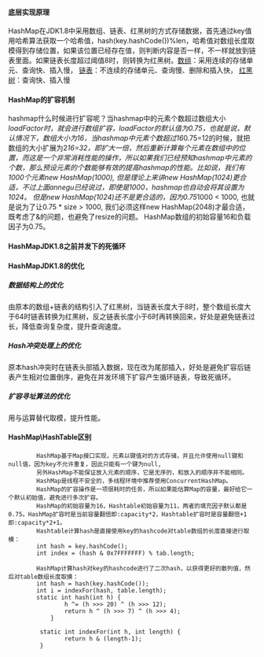 #### 底层实现原理
HashMap在JDK1.8中采用数组、链表、红黑树的方式存储数据，首先通过key值用哈希算法获取一个哈希值，hash(key.hashCode())%len，哈希值对数组长度取模得到存储位置，如果该位置已经存在值，则判断内容是否一样，不一样就放到链表里面。如果链表长度超过阈值8时，则转换为红黑树。[数组](/doc/数组.md)：采用连续的存储单元、查询快、插入慢， [链表](/doc/链表.md)：不连续的存储单元、查询慢、删除和插入快， [红黑树](/doc/树.md)：查询快、插入慢
#### HashMap的扩容机制
hashmap什么时候进行扩容呢？当hashmap中的元素个数超过数组大小*loadFactor时，就会进行数组扩容，loadFactor的默认值为0.75，也就是说，默认情况下，数组大小为16，当hashmap中元素个数超过16*0.75=12的时候，就把数组的大小扩展为2*16=32，即扩大一倍，然后重新计算每个元素在数组中的位置，而这是一个非常消耗性能的操作，所以如果我们已经预知hashmap中元素的个数，那么预设元素的个数能够有效的提高hashmap的性能。比如说，我们有1000个元素new HashMap(1000), 但是理论上来讲new HashMap(1024)更合适，不过上面annegu已经说过，即使是1000，hashmap也自动会将其设置为1024。 但是new HashMap(1024)还不是更合适的，因为0.75*1000 < 1000, 也就是说为了让0.75 * size > 1000, 我们必须这样new HashMap(2048)才最合适，既考虑了&的问题，也避免了resize的问题。 
HashMap数组的初始容量16和负载因子为0.75。
#### HashMapJDK1.8之前并发下的死循环

#### HashMapJDK1.8的优化
##### 数据结构上的优化
由原本的数组+链表的结构引入了红黑树，当链表长度大于8时，整个数组长度大于64时链表转换为红黑树，反之链表长度小于6时再转换回来，好处是避免链表过长，降低查询复杂度，提升查询速度。
##### Hash冲突处理上的优化
原本hash冲突时在链表头部插入数据，现在改为尾部插入，好处是避免扩容后链表产生相对位置倒序，避免在并发环境下扩容产生循环链表，导致死循环。
##### 扩容寻址算法的优化
用与运算替代取模，提升性能。
#### HashMap\HashTable区别

            HashMap基于Map接口实现，元素以键值对的方式存储，并且允许使用null键和null值，因为key不允许重复，因此只能有一个键为null,
            另外HashMap不能保证放入元素的顺序，它是无序的，和放入的顺序并不能相同。
            HashMap是线程不安全的，多线程环境中推荐使用ConcurrentHashMap。
            HashMap的扩容操作是一项很耗时的任务，所以如果能估算Map的容量，最好给它一个默认初始值，避免进行多次扩容。
            HashMap的初始容量为16，Hashtable初始容量为11，两者的填充因子默认都是0.75。HashMap扩容时是当前容量翻倍即:capacity*2，Hashtable扩容时是容量翻倍+1即:capacity*2+1。
            Hashtable计算hash是直接使用key的hashcode对table数组的长度直接进行取模：
            int hash = key.hashCode();
            int index = (hash & 0x7FFFFFFF) % tab.length;
            
            HashMap计算hash对key的hashcode进行了二次hash，以获得更好的散列值，然后对table数组长度取摸：
            int hash = hash(key.hashCode());
            int i = indexFor(hash, table.length);
            static int hash(int h) {
                    h ^= (h >>> 20) ^ (h >>> 12);
                    return h ^ (h >>> 7) ^ (h >>> 4);
                }

             static int indexFor(int h, int length) {
                    return h & (length-1);
             }
